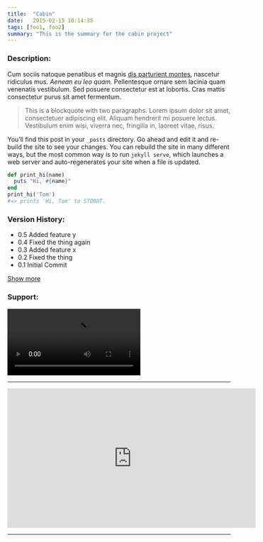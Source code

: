 ```yaml
---
title:  "Cabin"
date:   2015-02-15 10:14:35
tags: [foo1, foo2]
summary: "This is the summary for the cabin project"
---
```



### Description:

Cum sociis natoque penatibus et magnis <a href="#">dis parturient montes</a>, nascetur ridiculus mus. *Aenean eu leo quam.* Pellentesque ornare sem lacinia quam venenatis vestibulum. Sed posuere consectetur est at lobortis. Cras mattis consectetur purus sit amet fermentum.

> This is a blockquote with two paragraphs. Lorem ipsum dolor sit amet,
consectetuer adipiscing elit. Aliquam hendrerit mi posuere lectus.
Vestibulum enim wisi, viverra nec, fringilla in, laoreet vitae, risus.

You’ll find this post in your `_posts` directory. Go ahead and edit it and re-build the site to see your changes. You can rebuild the site in many different ways, but the most common way is to run `jekyll serve`, which launches a web server and auto-regenerates your site when a file is updated.


``` ruby
def print_hi(name)
  puts "Hi, #{name}"
end
print_hi('Tom')
#=> prints 'Hi, Tom' to STDOUT.
```

### Version History:

<ul class="version-history">
  <li>0.5 Added feature y</li>
  <li>0.4 Fixed the thing again</li>
  <li>0.3 Added feature x</li>
  <li>0.2 Fixed the thing</li>
  <li>0.1 Initial Commit</li>
</ul>
<div class="gradient-more"></div>
<a class="link-more" href="#">Show more</a>


### Support:

<video controls>
  <source src="http://www.w3schools.com/html/mov_bbb.mp4" type="video/mp4">
  <source src="http://www.w3schools.com/html/mov_bbb.ogg" type="video/ogg">
  Your browser does not support HTML5 video.
</video>
<hr>
<iframe width="560" height="315" src="https://www.youtube.com/embed/OsV5RQtmBVw" frameborder="0" allowfullscreen></iframe>
<hr>